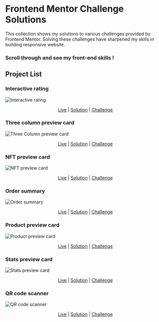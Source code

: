 # Frontend Mentor Challenge Solutions

 
This collection shows my solutions to various challenges provided by Frontend Mentor. Solving these challenges have sharpened my skills in building responsive website.

### Scroll through and see my front-end skills !

## Project List


### Interactive rating
![Interactive rating](https://res.cloudinary.com/dz209s6jk/image/upload/f_auto,q_auto,w_475/Challenges/hxx2bhmtmeelt0a98zos.jpg)

<div align="center">

[Live](https://muhammedsajadali.github.io/Interactive-rating-component-Frontend-Mentor-challenge/) | [Solution](https://github.com/muhammedsajadali/Interactive-rating-component-Frontend-Mentor-challenge) | [Challenge](https://www.frontendmentor.io/challenges/interactive-rating-component-koxpeBUmI)

</div>


### Three column preview card
![Three Column preview card](https://res.cloudinary.com/dz209s6jk/image/upload/f_auto,q_auto,w_700/Challenges/ap7h50kkrdq7zclbokox.jpg)

<div align="center">

[Live](https://muhammedsajadali.github.io/3-Column-preview-card-Frontend-Mentor-challenge/) | [Solution](https://github.com/muhammedsajadali/3-Column-preview-card-Frontend-Mentor-challenge) | [Challenge](https://www.frontendmentor.io/challenges/3column-preview-card-component-pH92eAR2-)

</div>


### NFT preview card
![NFT preview card]()

<div align="center">

[Live]() | [Solution]() | [Challenge]()

</div>


### Order summary
![Order summary]()

<div align="center">

[Live](https://muhammedsajadali.github.io/Order-summary-Frontend-Mentor-challenge/) | [Solution](https://github.com/muhammedsajadali/Order-summary-Frontend-Mentor-challenge) | [Challenge]()

</div>


### Product preview card
![Product preview card](linktophoto)

<div align="center">

[Live](liveLink) | [Solution](solutionlink) | [Challenge](linktochallenge)

</div>


### Stats preview card
![Stats preview card](linktophoto)

<div align="center">

[Live](liveLink) | [Solution](solutionlink) | [Challenge](linktochallenge)

</div>


### QR code scanner
![QR code scanner](linktophoto)

<div align="center">

[Live](liveLink) | [Solution](solutionlink) | [Challenge](linktochallenge)

</div>

